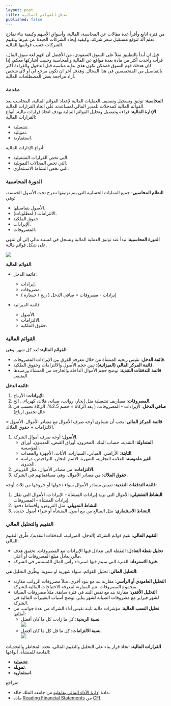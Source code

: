 ```yaml
---  
layout: post
title: مدخل للقوائم المالية 
published: false
---  
```


من فترة اتابع وأقرأ عدة مقالات عن المحاسبة، المالية، وأسواق الأسهم وكيفية بناء نماذج تعلم آلة لتوقع مستقبل سعر شركة، وكيفية إيجاد الشركات الجيدة عن غيرها وتقييم الشركات حسب قوائمها المالية.  


قبل ان أبدأ بالتطبيق مثلاً على السوق السعودي، من الأفضل أن افهم لغة سوق المال، قرأت وأخذت أكثر من مادة بعدة مواقع عن المالية والمحاسبة وحبيت أشاركها معكم، إذا كان هدفك فهم السوق فممكن تكون هذي بداية مناسبة قبل الدخول والقراءة أكثر بالتفاصيل من المتخصصين في هذا المجال. وهدف آخر ان تكون مرجع لي أو لأي شخص أراد مراجعة بعض المصطلحات المالية.  


### مقدمة
**المحاسبة**: توثيق وتسجيل وتصنيف العمليات المالية لإعداد القوائم المالية، المحاسب يعد القوائم المالية كمدخلات للمدير المالي لمساعدته على اتخاذ القرارات المالية.  
**الإدارة المالية**: قراءة وتفصيل وتحليل القوائم المالية بهدف اتخاذ قرارات مالية.
أنواع القرارات المالية:
-   تشغيلية.
-   تمويلية.
-   استثمارية.

أنواع الإدارات المالية:
-   التي تخص القرارات التشغيلية.
-   التي تخص المجالات التمويلية.
-   التي تخص النشاط الاستثماري.

### الدورة المحاسبية

**النظام المحاسبي**: جميع العمليات الحسابية التي يتم توثيقها تندرج تحت الأصول الخمسة، وهي:
-   الأصول بتفاصيلها.
-   الالتزامات ( لمطلوبات).
-   حقوق الملكية.
-   الإيرادات.
-   المصروفات.

**الدورة المحاسبية**: تبدأ عند توثيق العملية المالية وتسجل في مُستند مالي إلى أن تنتهي على شكل قوائم مالية.  

![](https://alioh.github.io/images/2020-4-22/Accounting-Cycle.png)  

**القوائم المالية**:
-   قائمة الدخل:
	-   إيرادات.
	-   مصروفات.
	- إيرادات - مصروفات = صافي الدخل ( ربح / خسارة )

-   قائمة الميزانية
	-   الأصول.
	-   الالتزامات.
	-   حقوق الملكية.

### القوائم المالية

**القوائم المالية**: تُعد كل شهر. وهي:
-   **قائمة الدخل**: تقيس ربحية المنشأة من خلال معرفة الفرق بين الإيرادات المصروفات.
-   **قائمة المركز المالي (الميزانية)**: تبين حجم الأصول والالتزامات وحقوق الملكية.
-   **قائمة التدفقات النقدية**: توضح حجم الأموال الداخلة والخارجة من المنشأة ورصيدها المتبقي.

**قائمة الدخل**:
1.  **الإيرادات**: الأرباح.
2.  **المصروفات**: مصاريف تشغيلية مثل إيجار، رواتب، صيانه، هلاك، كهرباء... الخ.
3.  **صافي الدخل**: الإيرادات - المصروفات. ( بعد الزكاة = خصم 2.5%، الزكاة تحسب في حال تحقيق ارباح).

**قائمة المركز المالي**: يجب أن تتساوى أوجه صرف الأموال مع مصادر الأموال. الأصول = الالتزامات + حقوق الملاك.
1.  **الأصول**: أوجه صرف أموال الشركة.
	-   **المتداولة**: النقدية، حساب البنك، المخزون، أوراق القبض، المدينون، أوراق المؤسسة.
	-   **الثابتة**: الأراضي، المباني، السيارات، الأثاث، الأجهزة والمعدات.
	-   **الغير ملموسة**: العلامة التجارية، الشهرة، الاسم التجاريـ التراخيص، دراسة الجدوى.
2.  **الالتزامات**: من مصادر الأموال، مثل القروض.
3.  **حقوق الملاك**: من مصادر الأموال، وهي مساهماتهم في الشركة.

**قائمة التدفقات النقدية**: تقيس مصادر الأموال سواء دخولها أو خروجها من ثلاث أوجه:
1.  **النشاط التشغيلي**: الأموال التي تزيد إيرادات المنشأة - الإيرادات. الأموال التي تقلل إيرادات المنشأة - المصروفات.
2.  **النشاط التمويلي**: مثل القروض، وأقساط دفعها.
3.  **النشاط الاستثماري**: مثل المبالغ من بيع أصول المنشأة أو شراء أصول جديده.

### التقييم والتحليل المالي

**التقييم المالي**: تقيم قوائم الشركة (الدخل، الميزانية، التدفقات النقدية)، طُرق التقييم المالي:
-   **تحليل نقطة التعادل**: النقطة التي تتعادل فيها الإيرادات مع المصروفات. تحقيق هدف مالي يعادل مبلغ المصروفات أو أعلى.
-   **فترة الاسترداد**: الفترة التي سيتم فيها استرداد رأس المال المُستثمر في الشركة. 

**التحليل المالي**: تحليل القوائم، سواء شهرية او سنوية، وطُرق التحليل هي:
-   **التحليل العامودي أو الرأسي**: مقارنة بند مع بنود أخرى. مثلاً مصروفات الرواتب مقارنه بمجموع المصروفات. تتم المقارنة لمعرفة الاحتياجات المالية للشركة.
-   **التحليل الأفقي**: مقارنة بند مع نفس البند في فترة سابقة. مثلاً مصروفات الصيانة لشهر فبراير مع مصروفات الصيانة لشهر يناير. توضح أسباب التغييرات المالية في الشركة.
-   **تحليل النسب المالية**: مؤشرات مالية ثابتة تقيس أداء الشركة من عدة جوانب، من أمثلتها:
	-  **نسبة الربحية**: كل ما زادت كل ما كان أفضل.  
	![](https://alioh.github.io/images/2020-4-23/profit-perc.jpg)  
	-  **نسبة الالتزامات**: كل ما قل  كل ما كان أفضل.  
	![](https://alioh.github.io/images/2020-4-23/liabilities.jpg)  

**القرارات المالية**: اتخاذ قرار بناء على التحليل والتقييم المالي، تحدد المخاطر والتحديات القادمة للمنشأة. أنواعها:
-   **تشغيلية**.
-   **تمويله**.
-   **استثمارية**.

مراجع:
- مادة [إدارة الأداء المالي بفاعلية](https://kkux.org/courses/course-v1:KKU+PM101+2020_M1/about) من جامعة الملك خالد. 
- مادة [Reading Financial Statements](https://courses.corporatefinanceinstitute.com/courses/learn-to-read-financial-statements-free-course) من [CFI](https://corporatefinanceinstitute.com/).